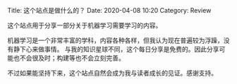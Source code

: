 Title: 这个站点是做什么的？
Date: 2020-04-08 10:20
Category: Review


这个站点用于分享一部分关于机器学习需要学习的内容。

机器学习是一个非常丰富的学科，内容各种各样，但我认为现在普遍较为浮躁，没有静下心来做事情。
与我的知识星球不同，这个每日分享是免费的。因此分享可能也不会很及时；构建等也不会立刻完善。

不过如果能坚持下来，这个站点自然会成为我与读者成长的见证。感谢支持。